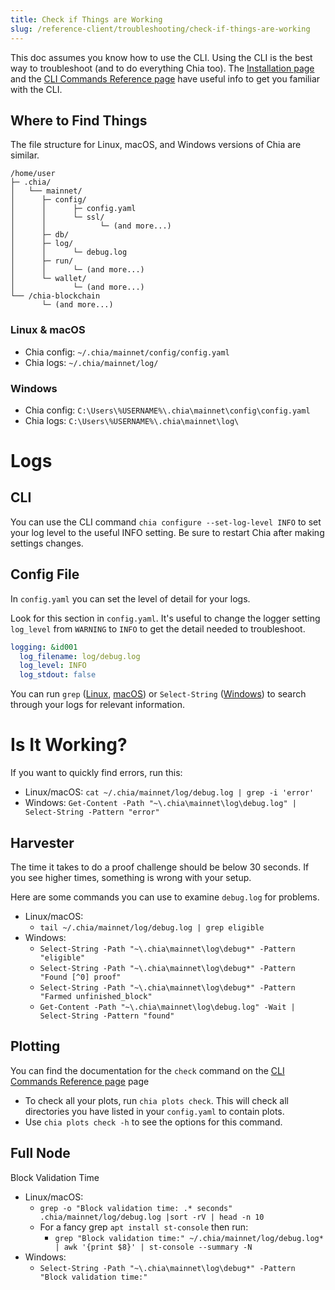 ```yaml
---
title: Check if Things are Working
slug: /reference-client/troubleshooting/check-if-things-are-working
---
```


This doc assumes you know how to use the CLI. Using the CLI is the best way to troubleshoot (and to do everything Chia too). The [Installation page](/reference-client/install-and-setup/installation) and the [CLI Commands Reference page](/reference-client/rpc-reference/rpc) have useful info to get you familiar with the CLI.

## Where to Find Things

The file structure for Linux, macOS, and Windows versions of Chia are similar.

```
/home/user
├─ .chia/
│   └── mainnet/
│      ├─ config/
│      │      ├─ config.yaml
│      │      └─ ssl/
│      │            └─ (and more...)
│      ├─ db/
│      ├─ log/
│      │      └─ debug.log
│      ├─ run/
│      │      └─ (and more...)
│      └─ wallet/
│             └─ (and more...)
└── /chia-blockchain
       └─ (and more...)
```

### Linux & macOS

- Chia config: `~/.chia/mainnet/config/config.yaml`
- Chia logs: `~/.chia/mainnet/log/`

### Windows

- Chia config: `C:\Users\%USERNAME%\.chia\mainnet\config\config.yaml`
- Chia logs: `C:\Users\%USERNAME%\.chia\mainnet\log\`

# Logs

## CLI

You can use the CLI command `chia configure --set-log-level INFO` to set your log level to the useful INFO setting. Be sure to restart Chia after making settings changes.

## Config File

In `config.yaml` you can set the level of detail for your logs.

Look for this section in `config.yaml`. It's useful to change the logger setting `log_level` from `WARNING` to `INFO` to get the detail needed to troubleshoot.

```yaml
logging: &id001
  log_filename: log/debug.log
  log_level: INFO
  log_stdout: false
```

You can run `grep` ([Linux](https://man7.org/linux/man-pages/man1/grep.1.html), [macOS](https://ss64.com/osx/grep.html)) or `Select-String` ([Windows](https://docs.microsoft.com/en-us/powershell/module/microsoft.powershell.utility/select-string?view=powershell-7.1)) to search through your logs for relevant information.

# Is It Working?

If you want to quickly find errors, run this:

- Linux/macOS: `cat ~/.chia/mainnet/log/debug.log | grep -i 'error'`
- Windows: `Get-Content -Path "~\.chia\mainnet\log\debug.log" | Select-String -Pattern "error"`

## Harvester

The time it takes to do a proof challenge should be below 30 seconds. If you see higher times, something is wrong with your setup.

Here are some commands you can use to examine `debug.log` for problems.

- Linux/macOS:
  - `tail ~/.chia/mainnet/log/debug.log | grep eligible`
- Windows:
  - `Select-String -Path "~\.chia\mainnet\log\debug*" -Pattern "eligible"`
  - `Select-String -Path "~\.chia\mainnet\log\debug*" -Pattern "Found [^0] proof"`
  - `Select-String -Path "~\.chia\mainnet\log\debug*" -Pattern "Farmed unfinished_block"`
  - `Get-Content -Path "~\.chia\mainnet\log\debug.log" -Wait | Select-String -Pattern "found"`

## Plotting

You can find the documentation for the `check` command on the [CLI Commands Reference page](/reference-client/cli-reference/cli#plots-check) page

- To check all your plots, run `chia plots check`. This will check all directories you have listed in your `config.yaml` to contain plots.
- Use `chia plots check -h` to see the options for this command.

## Full Node

Block Validation Time

- Linux/macOS:
  - `grep -o "Block validation time: .* seconds" .chia/mainnet/log/debug.log |sort -rV | head -n 10`
  - For a fancy grep `apt install st-console` then run:
    - `grep "Block validation time:" ~/.chia/mainnet/log/debug.log* | awk '{print $8}' | st-console --summary -N`
- Windows:
  - `Select-String -Path "~\.chia\mainnet\log\debug*" -Pattern "Block validation time:"`
